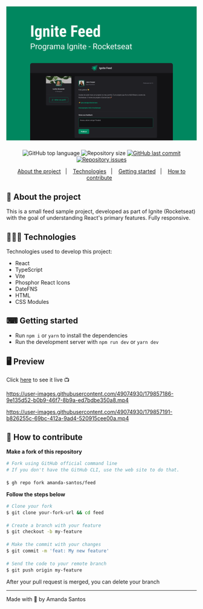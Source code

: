 <h1 align="center">
  <img src="assets/cover.png" alt="Feed Cover Image" />
</h1>

<p align="center">
  <img alt="GitHub top language" src="https://img.shields.io/github/languages/top/amanda-santos/feed">

  <img alt="Repository size" src="https://img.shields.io/github/repo-size/amanda-santos/feed">

  <a href="https://github.com/amanda-santos/feed/commits/master">
    <img alt="GitHub last commit" src="https://img.shields.io/github/last-commit/amanda-santos/feed">
  </a>

  <a href="https://github.com/amanda-santos/feed/issues">
    <img alt="Repository issues" src="https://img.shields.io/github/issues/amanda-santos/feed">
  </a>
</p>

<p align="center">
  <a href="#-about-the-project">About the project</a>&nbsp;&nbsp;&nbsp;|&nbsp;&nbsp;&nbsp;
  <a href="#-technologies">Technologies</a>&nbsp;&nbsp;&nbsp;|&nbsp;&nbsp;&nbsp;
  <a href="#-getting-started">Getting started</a>&nbsp;&nbsp;&nbsp;|&nbsp;&nbsp;&nbsp;
  <a href="#-how-to-contribute">How to contribute</a>&nbsp;&nbsp;&nbsp;
</p>

## 📝 About the project

<p>This is a small feed sample project, developed as part of Ignite (Rocketseat) with the goal of understanding React's primary features. Fully responsive.

## 👩🏻‍💻 Technologies

Technologies used to develop this project:

- React
- TypeScript
- Vite
- Phosphor React Icons
- DateFNS
- HTML
- CSS Modules

## ⌨ Getting started

- Run `npm i` or `yarn` to install the dependencies
- Run the development server with `npm run dev` or `yarn dev`

## 🖥 Preview

Click <a href="https://feed-amanda-santos.vercel.app/">here</a> to see it live 📺

https://user-images.githubusercontent.com/49074930/179857186-9e135d52-b0b9-46f7-8b9a-ed7bdbe350a8.mp4

https://user-images.githubusercontent.com/49074930/179857191-b826255c-69bc-412a-9ad4-520915cee00a.mp4

## 🤔 How to contribute

**Make a fork of this repository**

```bash
# Fork using GitHub official command line
# If you don't have the GitHub CLI, use the web site to do that.

$ gh repo fork amanda-santos/feed
```

**Follow the steps below**

```bash
# Clone your fork
$ git clone your-fork-url && cd feed

# Create a branch with your feature
$ git checkout -b my-feature

# Make the commit with your changes
$ git commit -m 'feat: My new feature'

# Send the code to your remote branch
$ git push origin my-feature
```

After your pull request is merged, you can delete your branch

---

Made with 💜 by Amanda Santos
